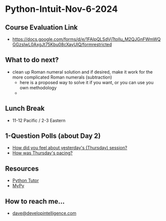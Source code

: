 # Python-Intuit-Nov-6-2024

## Course Evaluation Link
* https://docs.google.com/forms/d/e/1FAIpQLSdVjTtollu_M2QJGnFWmWQGGzsIwL0AxgJt75Kbu08cXayUIQ/formrestricted

## What to do next?
* clean up Roman numeral solution and if desired, make it work for the more complicated Roman numerals (subtraction)
   * here is a proposed way to solve it if you want, or you can use you own methodology
   * 
## Lunch Break
* 11-12 Pacific / 2-3 Eastern
  
## 1-Question Polls (about Day 2)
* [How did you feel about yesterday's (Thursday) session?](https://xoyondo.com/op/zxuag6w0vejh4vq)
* [How was Thursday's pacing?](https://xoyondo.com/op/tkjr18wgsjor85t)

## Resources
* [Python Tutor](https://pythontutor.com)
* [MyPy](https://mypy-lang.org/)
  
## How to reach me...
* dave@developintelligence.com
